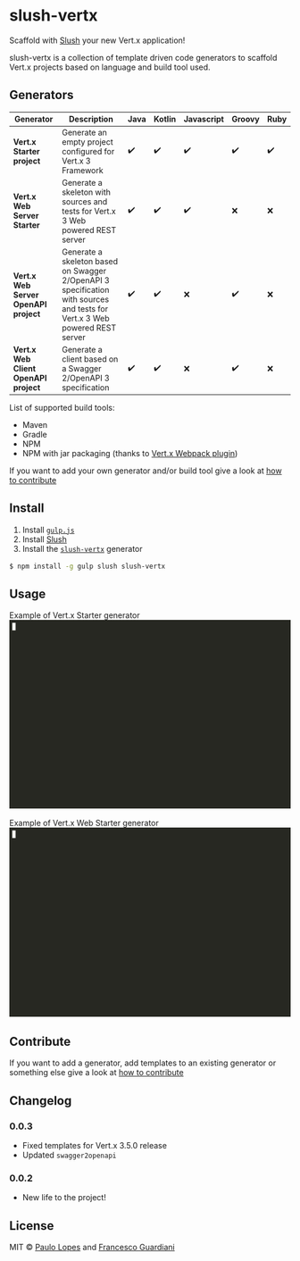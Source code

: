 # slush-vertx

Scaffold with [Slush][slush-url] your new Vert.x application!

slush-vertx is a collection of template driven code generators to scaffold Vert.x projects based on language and build tool used.

## Generators

| Generator | Description | Java | Kotlin | Javascript | Groovy | Ruby |
|-----------|-------------|------|--------|------------|--------|------|
| **Vert.x Starter project** | Generate an empty project configured for Vert.x 3 Framework |:heavy_check_mark: | :heavy_check_mark: | :heavy_check_mark: | :heavy_check_mark: | :heavy_check_mark: |
| **Vert.x Web Server Starter** | Generate a skeleton with sources and tests for Vert.x 3 Web powered REST server | :heavy_check_mark: | :heavy_check_mark: | :heavy_check_mark: | :x: | :x: |
| **Vert.x Web Server OpenAPI project** | Generate a skeleton based on Swagger 2/OpenAPI 3 specification with sources and tests for Vert.x 3 Web powered REST server | :heavy_check_mark: | :heavy_check_mark: | :x: | :heavy_check_mark: | :x: |
| **Vert.x Web Client OpenAPI project** | Generate a client based on a Swagger 2/OpenAPI 3 specification | :heavy_check_mark: | :heavy_check_mark: | :x: | :heavy_check_mark: | :x: |

List of supported build tools:

* Maven
* Gradle
* NPM
* NPM with jar packaging (thanks to [Vert.x Webpack plugin](https://github.com/pmlopes/webpack-vertx-plugin))

If you want to add your own generator and/or build tool give a look at [how to contribute](https://github.com/pmlopes/slush-vertx/wiki/How-to-contribute)

## Install

1. Install [`gulp.js`][gulp-url]
2. Install [Slush][slush-url]
3. Install the [`slush-vertx`][generator-url] generator

```sh
$ npm install -g gulp slush slush-vertx
```

## Usage

Example of Vert.x Starter generator
[![asciicast](./demo.gif)](https://asciinema.org/a/lR23OQrMnDY6zZNggh8kgUAE4)

Example of Vert.x Web Starter generator
[![asciicast](./demo2.gif)](https://asciinema.org/a/DOZ639zUxksoMo4PxDUc12sNO)

## Contribute

If you want to add a generator, add templates to an existing generator or something else give a look at [how to contribute](https://github.com/pmlopes/slush-vertx/wiki/How-to-contribute)

## Changelog

### 0.0.3

* Fixed templates for Vert.x 3.5.0 release
* Updated `swagger2openapi`

### 0.0.2

* New life to the project!

## License

MIT © [Paulo Lopes](http://jetdrone.xyz) and [Francesco Guardiani](http://slinkydeveloper.github.io)

[slush-url]: http://slushjs.github.io
[gulp-url]: http://gulpjs.com
[generator-url]: https://github.com/pmlopes/slush-vertx
